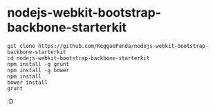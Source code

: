 nodejs-webkit-bootstrap-backbone-starterkit
===========================================
```shell
git clone https://github.com/ReggaePanda/nodejs-webkit-bootstrap-backbone-starterkit
cd nodejs-webkit-bootstrap-backbone-starterkit
npm install -g grunt
npm install -g bower
npm install
bower install
grunt
```

:D
